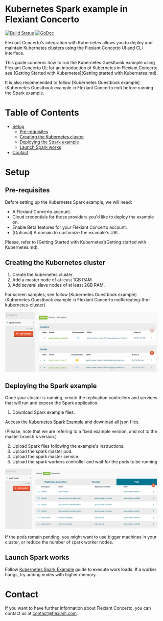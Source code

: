 
# Kubernetes Spark example in Flexiant Concerto
[![Build Status](https://drone.io/github.com/flexiant/concerto/status.png)][cli_build] [![GoDoc](https://godoc.org/github.com/flexiant/concerto?status.png)](https://godoc.org/github.com/flexiant/concerto)

Flexiant Concerto's integration with Kubernetes allows you to deploy and maintain Kubernetes clusters using the Flexiant Concerto UI and CLI interface.

This guide concerns how to run the Kubernetes Guestbook example using Flexiant Concerto UI; for an introduction of Kubernetes in Flexiant Concerto see [Getting Started with Kubernetes](Getting started with Kubernetes.md).

It is also recommended to follow [Kubernetes Guestbook example](Kubernetes Guestbook example in Flexiant Concerto.md) before running the Spark example.

# Table of Contents

- [Setup](#setup)
  - [Pre-requisites](#pre-requisites)
  - [Creating the Kubernetes cluster](#creating-the-kubernetes-cluster)
  - [Deploying the Spark example](#deploying-the-spark-example)
  - [Launch Spark works](#launch-spark-works)
- [Contact](#contact)

# Setup

## Pre-requisites

Before setting up the Kubernetes Spark example, we will need:

 - A Flexiant Concerto account.
 - Cloud credentials for those providers you'd like to deploy the example on.
 - Enable Beta features for your Flexiant Concerto account.
 - (Optional) A domain to customize the example's URL.

Please, refer to [Getting Started with Kubernetes](Getting started with Kubernetes.md).

## Creating the Kubernetes cluster

1. Create the kubernetes cluster
2. Add a master node of at least 1GB RAM
3. Add several slave nodes of at least 2GB RAM.

For screen samples, see follow [Kubernetes Guestbook example](Kubernetes Guestbook example in Flexiant Concerto.md#creating-the-kubernetes-cluster)

   <img src="./docs/images/cluster-nodes-spark.png" alt="Cluster nodes" width="500px" >

## Deploying the Spark example

Once your cluster is running, create the replication controllers and services that will run and expose the Spark application.

1. Download Spark example files.

Access the [Kubernetes Spark Example](https://github.com/kubernetes/kubernetes/tree/v1.0.7/examples/spark) and download all json files.

(Please, note that we are refering to a fixed example version, and not to the master branch's version.)

2. Upload Spark files following the example's instructions.
  1. Upload the spark master pod.
  2. Upload the spark master service.
  3. Upload the spark workers controller and wait for the pods to be running.


   <img src="./docs/images/spark-pods.png" alt="Spark pods" width="500px" >

   If the pods remain pending, you might want to use bigger machines in your cluster, or reduce the number of spark worker nodes.

## Launch Spark works

Follow [Kubernetes Spark Example](https://github.com/kubernetes/kubernetes/tree/v1.0.7/examples/spark) guide to execute work loads. If a worker hangs, try adding nodes with higher memory.

# Contact
If you want to have further information about Flexiant Concerto, you can contact us at <contact@flexiant.com>.


[cli_build]: https://drone.io/github.com/flexiant/concerto/latest
[cli_linux]: https://drone.io/github.com/flexiant/concerto/files/concerto.x64.linux
[cli_darwin]: https://drone.io/github.com/flexiant/concerto/files/concerto.x64.darwin
[cli_windows]: https://drone.io/github.com/flexiant/concerto/files/concerto.x64.windows.exe
